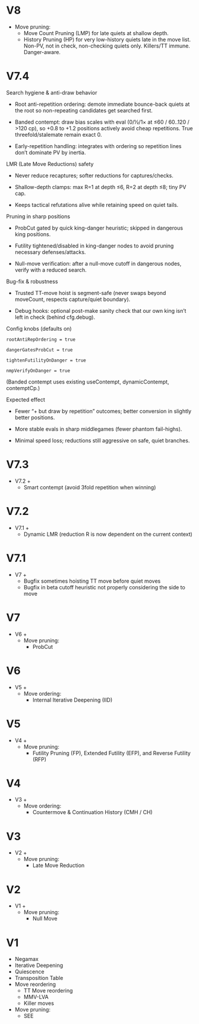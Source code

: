 # V8
- Move pruning:
  - Move Count Pruning (LMP) for late quiets at shallow depth.
  - History Pruning (HP) for very low-history quiets late in the move list.
    Non-PV, not in check, non-checking quiets only. Killers/TT immune. Danger-aware.

# V7.4
Search hygiene & anti-draw behavior

- Root anti-repetition ordering: demote immediate bounce-back quiets at the root so non-repeating candidates get searched first.

- Banded contempt: draw bias scales with eval (0/½/1× at ≤60 / 60..120 / >120 cp), so +0.8 to +1.2 positions actively avoid cheap repetitions. True threefold/stalemate remain exact 0.

- Early-repetition handling: integrates with ordering so repetition lines don’t dominate PV by inertia.

LMR (Late Move Reductions) safety

- Never reduce recaptures; softer reductions for captures/checks.

- Shallow-depth clamps: max R=1 at depth ≤6, R=2 at depth ≤8; tiny PV cap.

- Keeps tactical refutations alive while retaining speed on quiet tails.

Pruning in sharp positions

- ProbCut gated by quick king-danger heuristic; skipped in dangerous king positions.

- Futility tightened/disabled in king-danger nodes to avoid pruning necessary defenses/attacks.

- Null-move verification: after a null-move cutoff in dangerous nodes, verify with a reduced search.

Bug-fix & robustness

- Trusted TT-move hoist is segment-safe (never swaps beyond moveCount, respects capture/quiet boundary).

- Debug hooks: optional post-make sanity check that our own king isn’t left in check (behind cfg.debug).

Config knobs (defaults on)
```
rootAntiRepOrdering = true

dangerGatesProbCut = true

tightenFutilityOnDanger = true

nmpVerifyOnDanger = true
```

(Banded contempt uses existing useContempt, dynamicContempt, contemptCp.)

Expected effect

- Fewer “+ but draw by repetition” outcomes; better conversion in slightly better positions.

- More stable evals in sharp middlegames (fewer phantom fail-highs).

- Minimal speed loss; reductions still aggressive on safe, quiet branches.

# V7.3
- V7.2 +
    - Smart contempt (avoid 3fold repetition when winning)

# V7.2
- V7.1 +
    - Dynamic LMR (reduction R is now dependent on the current context)

# V7.1
- V7 +
    - Bugfix sometimes hoisting TT move before quiet moves
    - Bugfix in beta cutoff heuristic not properly considering the side to move

# V7
- V6 +
    - Move pruning:
        - ProbCut

# V6
- V5 +
    - Move ordering:
        - Internal Iterative Deepening (IID)

# V5
- V4 +
    - Move pruning:
        - Futility Pruning (FP), Extended Futility (EFP), and Reverse Futility (RFP)

# V4
- V3 +
  - Move ordering:
    - Countermove & Continuation History (CMH / CH)

# V3
- V2 +
  - Move pruning:
    - Late Move Reduction

# V2
- V1 +
  - Move pruning:
    - Null Move
# V1
- Negamax
- Iterative Deepening
- Quiescence
- Transposition Table
- Move reordering
  - TT Move reordering
  - MMV-LVA
  - Killer moves
- Move pruning:
  - SEE


